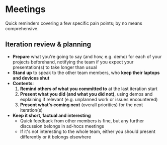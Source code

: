 # Meetings

Quick reminders covering a few specific pain points; by no means comprehensive.

## Iteration review & planning

- **Prepare** what you're going to say (and how, e.g. demo) for each of your projects beforehand, notifying the team if you expect your presentation(s) to take longer than usual
- **Stand up** to speak to the other team members, who **keep their laptops and devices shut**
- **Contents**:
    1. **Remind others of what you committed to** at the last iteration start
    2. **Present what you did (and what you did not)**, using demos and explaining if relevant (e.g. unplanned work or issues encountered)
    3. **Present what's coming next** (overall priorities) for the next iteration(s)
- **Keep it short, factual and interesting**
    - Quick feedback from other members is fine, but any further discussion belongs in ad-hocs meetings
    - If it's not interesting to the whole team, either you should present differently or it belongs elsewhere